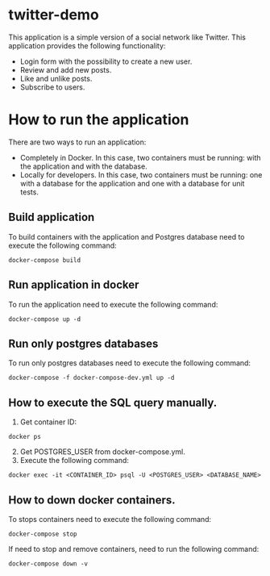 # twitter-demo
This application is a simple version of a social network like Twitter. This application provides the following
functionality:
- Login form with the possibility to create a new user.
- Review and add new posts.
- Like and unlike posts.
- Subscribe to users.

# How to run the application
There are two ways to run an application:
- Completely in Docker. In this case, two containers must be running: with the application and with the database.
- Locally for developers. In this case, two containers must be running: one with a database for the application and one
with a database for unit tests.

## Build application
To build containers with the application and Postgres database need to execute the following command:
```
docker-compose build
```

## Run application in docker
To run the application need to execute the following command:
```
docker-compose up -d
```

## Run only postgres databases
To run only postgres databases need to execute the following command:
```
docker-compose -f docker-compose-dev.yml up -d
```

## How to execute the SQL query manually.
1. Get container ID: 
```
docker ps
```
2. Get POSTGRES_USER from docker-compose.yml.
3. Execute the following command:
```
docker exec -it <CONTAINER_ID> psql -U <POSTGRES_USER> <DATABASE_NAME>
```

## How to down docker containers.
To stops containers need to execute the following command:
```
docker-compose stop
```
If need to stop and remove containers, need to run the following command:
```
docker-compose down -v
```
